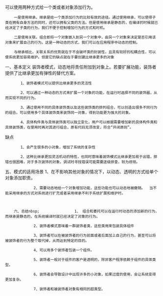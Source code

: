 可以使用两种方式给一个类或者对象添加行为。

        一是使用继承。继承是给一个类添加行为的比较有效的途径。通过使用继承，可以使得子类在拥有自身方法的同时，还可以拥有父类的方法。但是使用继承是静态的，在编译的时候就已经决定了子类的行为，我们不便于控制增加行为的方式和时机。

        二是使用关联。组合即将一个对象嵌入到另一个对象中，由另一个对象来决定是否引用该对象来扩展自己的行为。这是一种动态的方式，我们可以在应用程序中动态的控制。

        与继承相比，关联关系的优势就在于不会破坏类的封装性，且具有较好的松耦合性，可以使系统更加容易维护。但是它的缺点就在于要创建比继承更多的对象

一、基本定义
装饰者模式，动态地将责任附加到对象上。若要扩展功能，装饰者提供了比继承更加有弹性的替代方案。





           1、装饰者模式可以提供比继承更多的灵活性

           2、可以通过一种动态的方式来扩展一个对象的功能，在运行时选择不同的装饰器，从而实现不同的行为。

           3、通过使用不同的具体装饰类以及这些装饰类的排列组合，可以创造出很多不同行为的组合。可以使用多个具体装饰类来装饰同一对象，得到功能更为强大的对象。

           4、具体构件类与具体装饰类可以独立变化，用户可以根据需要增加新的具体构件类和具体装饰类，在使用时再对其进行组合，原有代码无须改变，符合“开闭原则”。

 

        
缺点

           1、会产生很多的小对象，增加了系统的复杂性

           2、这种比继承更加灵活机动的特性，也同时意味着装饰模式比继承更加易于出错，排错也很困难，对于多次装饰的对象，调试时寻找错误可能需要逐级排查，较为烦琐。

 

       
五、模式的适用场景
1、在不影响其他对象的情况下，以动态、透明的方式给单个对象添加职责。

                 2、需要动态地给一个对象增加功能，这些功能也可以动态地被撤销。  当不能采用继承的方式对系统进行扩充或者采用继承不利于系统扩展和维护时。

 

        六、总结nbsp;                1、 组合和委托可以在运行时动态的添加新的行为，而继承是静态的，在系统编译时就已经决定了对象的行为。

                 2、装饰者模式意味着一群装饰者类，这些类用来包装具体组件

                 3、装饰者可以在被装饰者的行为前面或者后面加上自己的行为，甚至可以将被装饰者的行为整个取代掉，从而达到特定的目的。

                 4、可以用多个装饰者包装一个组件。

                 5、装饰者一般对于组件的客户是透明的，除非客户程序依赖于组件的具体类型。

                 6、装饰者会导致设计中出现许多的小对象，如果过度的使用，会让系统变得更加复杂。

                 7、装饰者和被装饰者对象有相同的超类型。